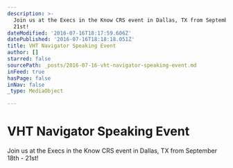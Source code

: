 ```yaml
---
description: >-
  Join us at the Execs in the Know CRS event in Dallas, TX from September 18th -
  21st!
dateModified: '2016-07-16T18:17:59.606Z'
datePublished: '2016-07-16T18:18:18.051Z'
title: VHT Navigator Speaking Event
author: []
starred: false
sourcePath: _posts/2016-07-16-vht-navigator-speaking-event.md
inFeed: true
hasPage: false
inNav: false
_type: MediaObject

---
```

# VHT Navigator Speaking Event

Join us at the Execs in the Know CRS event in Dallas, TX from September 18th - 21st!